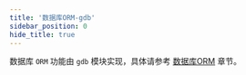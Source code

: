 ```yaml
---
title: '数据库ORM-gdb'
sidebar_position: 0
hide_title: true
---
```


数据库 `ORM` 功能由 `gdb` 模块实现，具体请参考 [数据库ORM](output/goframe-v2.4-md/核心组件-重点/数据库ORM) 章节。